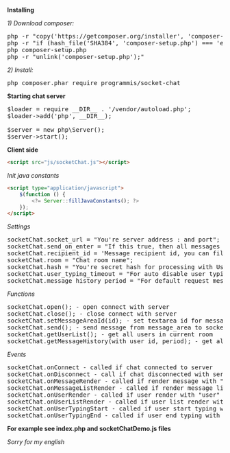**Installing**

_1) Download composer:_

<pre>
php -r "copy('https://getcomposer.org/installer', 'composer-setup.php');"
php -r "if (hash_file('SHA384', 'composer-setup.php') === 'e115a8dc7871f15d853148a7fbac7da27d6c0030b848d9b3dc09e2a0388afed865e6a3d6b3c0fad45c48e2b5fc1196ae') { echo 'Installer verified'; } else { echo 'Installer corrupt'; unlink('composer-setup.php'); } echo PHP_EOL;"
php composer-setup.php
php -r "unlink('composer-setup.php');"
</pre>

_2) Install:_

<pre>
php composer.phar require programmis/socket-chat
</pre>

**Starting chat server**

<pre>
$loader = require __DIR__ . '/vendor/autoload.php';
$loader->add('php', __DIR__);

$server = new php\Server();
$server->start();
</pre>

**Client side**

```html
<script src="js/socketChat.js"></script>
```

_Init java constants_
```html
<script type="application/javascript">
    $(function () {
        <?= Server::fillJavaConstants(); ?>
    });
</script>
```

_Settings_
<pre>
socketChat.socket_url = "You're server address : and port";
socketChat.send_on_enter = "If this true, then all messages sending by press on enter key, ctrl+enter default"
socketChat.recipient_id = 'Message recipient id, you can fill it before send messages';
socketChat.room = "Chat room name";
socketChat.hash = "You're secret hash for processing with UserProcessor";
socketChat.user_typing_timeout = "For auto disable user typing status";
socketChat.message_history_period = "For default request message history";
</pre>

_Functions_
<pre>
socketChat.open(); - open connect with server
socketChat.close(); - close connect with server
socketChat.setMessageAreaId(id); - set textarea id for messages
socketChat.send(); - send message from message_area to socketChat.recipient_id 
socketChat.getUserList(); - get all users in current room
socketChat.getMessageHistory(with_user_id, period); - get all messages for current user and with_user_id by period
</pre>

_Events_
<pre>
socketChat.onConnect - called if chat connected to server
socketChat.onDisconnect - call if chat disconnected with server
socketChat.onMessageRender - called if render message with "message" in parameter 
socketChat.onMessageListRender - called if render message list with "message_list" in parameter
socketChat.onUserRender - called if user render with "user" in parameter
socketChat.onUserListRender - called if user list render with "user_list" in parameter
socketChat.onUserTypingStart - called if user start typing with "user_id" in parameter
socketChat.onUserTypingEnd - called if user end typing with "user_id" in parameter
</pre>

**For example see index.php and socketChatDemo.js files**

_Sorry for my english_
